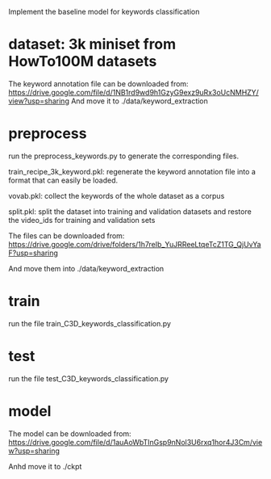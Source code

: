 Implement the baseline model for keywords classification

# dataset: 3k miniset from HowTo100M datasets
The keyword annotation file can be downloaded from: 
https://drive.google.com/file/d/1NB1rd9wd9h1GzyG9exz9uRx3oUcNMHZY/view?usp=sharing
And move it to ./data/keyword_extraction

# preprocess
run the preprocess_keywords.py to generate the corresponding files.

train_recipe_3k_keyword.pkl: regenerate the keyword annotation file into a format that can easily be loaded.

vovab.pkl: collect the keywords of the whole dataset as a corpus

split.pkl: split the dataset into training and validation datasets and restore the video_ids for training and validation sets

The files can be downloaded from:
https://drive.google.com/drive/folders/1h7reIb_YuJRReeLtqeTcZ1TG_QjUvYaF?usp=sharing

And move them into ./data/keyword_extraction

# train
run the file train_C3D_keywords_classification.py

# test
run the file test_C3D_keywords_classification.py

# model
The model can be downloaded from: 
https://drive.google.com/file/d/1auAoWbTInGsp9nNol3U6rxq1hor4J3Cm/view?usp=sharing

Anhd move it to ./ckpt
